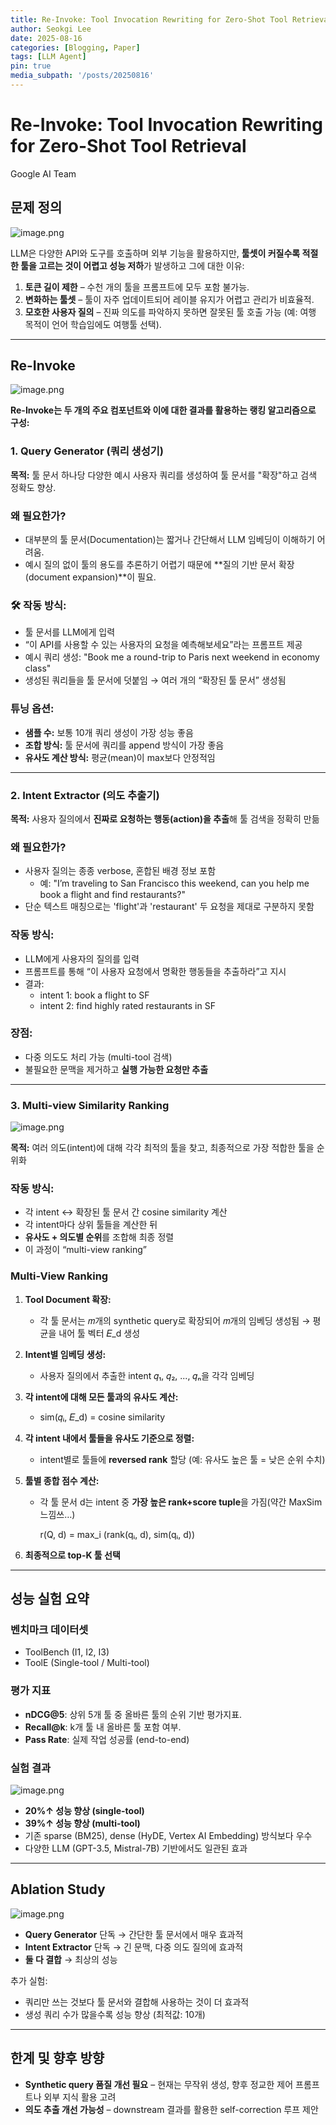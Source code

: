 ```yaml
---
title: Re-Invoke: Tool Invocation Rewriting for Zero-Shot Tool Retrieval
author: Seokgi Lee
date: 2025-08-16
categories: [Blogging, Paper]
tags: [LLM Agent]
pin: true
media_subpath: '/posts/20250816'
---
```


# Re-Invoke: Tool Invocation Rewriting for Zero-Shot Tool Retrieval

Google AI Team

## 문제 정의

![image.png](/assets/img/ReInvoke/image.png)

LLM은 다양한 API와 도구를 호출하며 외부 기능을 활용하지만, **툴셋이 커질수록 적절한 툴을 고르는 것이 어렵고 성능 저하**가 발생하고 그에 대한 이유:

1. **토큰 길이 제한** – 수천 개의 툴을 프롬프트에 모두 포함 불가능.
2. **변화하는 툴셋** – 툴이 자주 업데이트되어 레이블 유지가 어렵고 관리가 비효율적.
3. **모호한 사용자 질의** – 진짜 의도를 파악하지 못하면 잘못된 툴 호출 가능 (예: 여행 목적이 언어 학습임에도 여행툴 선택).

---

## Re-Invoke

![image.png](/assets/img/ReInvoke/image1.png)

**Re-Invoke는 두 개의 주요 컴포넌트와 이에 대한 결과를 활용하는 랭킹 알고리즘으로 구성:**

### 1. **Query Generator (쿼리 생성기)**

**목적:** 툴 문서 하나당 다양한 예시 사용자 쿼리를 생성하여 툴 문서를 "확장"하고 검색 정확도 향상.

### 왜 필요한가?

- 대부분의 툴 문서(Documentation)는 짧거나 간단해서 LLM 임베딩이 이해하기 어려움.
- 예시 질의 없이 툴의 용도를 추론하기 어렵기 때문에 **질의 기반 문서 확장(document expansion)**이 필요.

### 🛠️ 작동 방식:

- 툴 문서를 LLM에게 입력
- “이 API를 사용할 수 있는 사용자의 요청을 예측해보세요”라는 프롬프트 제공
- 예시 쿼리 생성: "Book me a round-trip to Paris next weekend in economy class"
- 생성된 쿼리들을 툴 문서에 덧붙임 → 여러 개의 “확장된 툴 문서” 생성됨

### 튜닝 옵션:

- **샘플 수:** 보통 10개 쿼리 생성이 가장 성능 좋음
- **조합 방식:** 툴 문서에 쿼리를 append 방식이 가장 좋음
- **유사도 계산 방식:** 평균(mean)이 max보다 안정적임

---

### 2. **Intent Extractor (의도 추출기)**

**목적:** 사용자 질의에서 **진짜로 요청하는 행동(action)을 추출**해 툴 검색을 정확히 만듦

### 왜 필요한가?

- 사용자 질의는 종종 verbose, 혼합된 배경 정보 포함
    - 예: "I’m traveling to San Francisco this weekend, can you help me book a flight and find restaurants?"
- 단순 텍스트 매칭으로는 'flight'과 'restaurant' 두 요청을 제대로 구분하지 못함

### 작동 방식:

- LLM에게 사용자의 질의를 입력
- 프롬프트를 통해 “이 사용자 요청에서 명확한 행동들을 추출하라”고 지시
- 결과:
    - intent 1: book a flight to SF
    - intent 2: find highly rated restaurants in SF

### 장점:

- 다중 의도도 처리 가능 (multi-tool 검색)
- 불필요한 문맥을 제거하고 **실행 가능한 요청만 추출**

---

### 3. **Multi-view Similarity Ranking**

![image.png](/assets/img/ReInvoke/image2.png)

**목적:** 여러 의도(intent)에 대해 각각 최적의 툴을 찾고, 최종적으로 가장 적합한 툴을 순위화

### 작동 방식:

- 각 intent ↔ 확장된 툴 문서 간 cosine similarity 계산
- 각 intent마다 상위 툴들을 계산한 뒤
- **유사도 + 의도별 순위**를 조합해 최종 정렬
- 이 과정이 “multi-view ranking”

### Multi-View Ranking

1. **Tool Document 확장:**
    - 각 툴 문서는 𝑚개의 synthetic query로 확장되어 𝑚개의 임베딩 생성됨 → 평균을 내어 툴 벡터 𝐸_d 생성
2. **Intent별 임베딩 생성:**
    - 사용자 질의에서 추출한 intent 𝑞₁, 𝑞₂, ..., 𝑞ₙ을 각각 임베딩
3. **각 intent에 대해 모든 툴과의 유사도 계산:**
    - sim(𝑞ᵢ, 𝐸_d) = cosine similarity
4. **각 intent 내에서 툴들을 유사도 기준으로 정렬:**
    - intent별로 툴들에 **reversed rank** 할당 (예: 유사도 높은 툴 = 낮은 순위 수치)
5. **툴별 종합 점수 계산:**
    - 각 툴 문서 d는 intent 중 **가장 높은 rank+score tuple**을 가짐(약간 MaxSim 느낌쓰…)
        
        r(Q, d) = max_i (rank(qᵢ, d), sim(qᵢ, d))
        
6. **최종적으로 top-K 툴 선택**

---

## 성능 실험 요약

### 벤치마크 데이터셋

- ToolBench (I1, I2, I3)
- ToolE (Single-tool / Multi-tool)

### 평가 지표

- **nDCG@5**: 상위 5개 툴 중 올바른 툴의 순위 기반 평가지표.
- **Recall@k**: k개 툴 내 올바른 툴 포함 여부.
- **Pass Rate**: 실제 작업 성공률 (end-to-end)

### 실험 결과

![image.png](/assets/img/ReInvoke/image3.png)

- **20%↑ 성능 향상 (single-tool)**
- **39%↑ 성능 향상 (multi-tool)**
- 기존 sparse (BM25), dense (HyDE, Vertex AI Embedding) 방식보다 우수
- 다양한 LLM (GPT-3.5, Mistral-7B) 기반에서도 일관된 효과

---

## Ablation Study

![image.png](/assets/img/ReInvoke/image4.png)

- **Query Generator** 단독 → 간단한 툴 문서에서 매우 효과적
- **Intent Extractor** 단독 → 긴 문맥, 다중 의도 질의에 효과적
- **둘 다 결합** → 최상의 성능

추가 실험:

- 쿼리만 쓰는 것보다 툴 문서와 결합해 사용하는 것이 더 효과적
- 생성 쿼리 수가 많을수록 성능 향상 (최적값: 10개)

---

## 한계 및 향후 방향

- **Synthetic query 품질 개선 필요** – 현재는 무작위 생성, 향후 정교한 제어 프롬프트나 외부 지식 활용 고려
- **의도 추출 개선 가능성** – downstream 결과를 활용한 self-correction 루프 제안